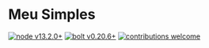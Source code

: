 Meu Simples
===========

[![node v13.2.0+](https://img.shields.io/badge/node-v13.2.0%2B-brightgreen.svg)](https://nodejs.org/en/)
[![bolt v0.20.6+](https://img.shields.io/badge/bolt-v0.20.6%2B-brightgreen.svg)](http://boltpkg.com/)
[![contributions welcome](https://img.shields.io/badge/contributions-welcome-brightgreen.svg)](https://ecosystem.atlassian.net/servicedesk/customer/portal/24)
